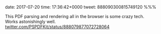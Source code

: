 date: 2017-07-20
time: 17:36:42+0000
tweet: 888090300815749120
%%%

This PDF parsing and rendering all in the browser is some crazy tech. Works astonishingly well. [twitter.com/PSPDFKit/status/888079877072728064](https://twitter.com/PSPDFKit/status/888079877072728064)
